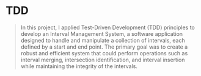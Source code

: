 # TDD                                                                                                                                                       
> In this project, I applied Test-Driven Development (TDD) principles to develop an Interval Management System, a software application designed to handle and manipulate a collection of intervals, each defined by a start and end point. The primary goal was to create a robust and efficient system that could perform operations such as interval merging, intersection identification, and interval insertion while maintaining the integrity of the intervals.

 

